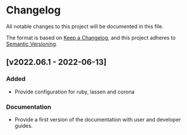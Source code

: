 # Changelog

All notable changes to this project will be documented in this file.

The format is based on [Keep a
Changelog](https://keepachangelog.com/en/1.0.0/), and this project adheres to
[Semantic Versioning](https://semver.org/spec/v2.0.0.html).

## [v2022.06.1 - 2022-06-13]

### Added

- Provide configuration for ruby, lassen and corona

### Documentation

- Provide a first version of the documentation with user and developer guides.
